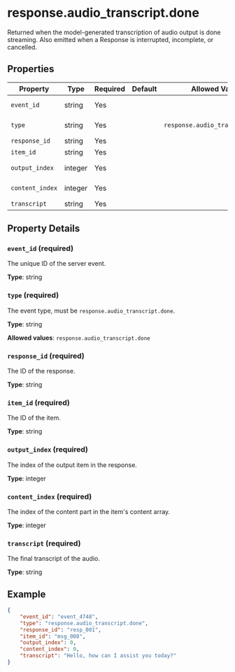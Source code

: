 # response.audio_transcript.done

Returned when the model-generated transcription of audio output is done
streaming. Also emitted when a Response is interrupted, incomplete, or
cancelled.


## Properties

| Property | Type | Required | Default | Allowed Values | Description |
| -------- | ---- | -------- | ------- | -------------- | ----------- |
| `event_id` | string | Yes |  |  | The unique ID of the server event. |
| `type` | string | Yes |  | `response.audio_transcript.done` | The event type, must be `response.audio_transcript.done`. |
| `response_id` | string | Yes |  |  | The ID of the response. |
| `item_id` | string | Yes |  |  | The ID of the item. |
| `output_index` | integer | Yes |  |  | The index of the output item in the response. |
| `content_index` | integer | Yes |  |  | The index of the content part in the item's content array. |
| `transcript` | string | Yes |  |  | The final transcript of the audio. |

## Property Details

### `event_id` (required)

The unique ID of the server event.

**Type**: string

### `type` (required)

The event type, must be `response.audio_transcript.done`.

**Type**: string

**Allowed values**: `response.audio_transcript.done`

### `response_id` (required)

The ID of the response.

**Type**: string

### `item_id` (required)

The ID of the item.

**Type**: string

### `output_index` (required)

The index of the output item in the response.

**Type**: integer

### `content_index` (required)

The index of the content part in the item's content array.

**Type**: integer

### `transcript` (required)

The final transcript of the audio.

**Type**: string

## Example

```json
{
    "event_id": "event_4748",
    "type": "response.audio_transcript.done",
    "response_id": "resp_001",
    "item_id": "msg_008",
    "output_index": 0,
    "content_index": 0,
    "transcript": "Hello, how can I assist you today?"
}

```

